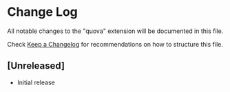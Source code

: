 # Change Log

All notable changes to the "quova" extension will be documented in this file.

Check [Keep a Changelog](http://keepachangelog.com/) for recommendations on how to structure this file.

## [Unreleased]

- Initial release